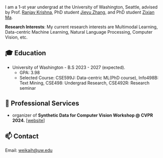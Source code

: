 I am a 1-st year undergrad at the University of Washington, Seattle, advised by Prof. [Ranjay Krishna](http://www.ranjaykrishna.com/index.html), PhD student [Jieyu Zhang](https://jieyuz2.github.io/), and PhD student [Zixian Ma](https://zixianma.github.io/).

**Research Interests**: My current research interests are Multimodal Learning, Data-centric Machine Learning, Natural Language Processing, Computer Vision, etc.

## 🎓 Education
- University of Washington - B.S  2023 - 2027 (expected).
  - GPA: 3.98
  - Selected Course: CSE599J: Data-centric ML(PhD course), Info498B: Text Mining, CSE498: Undergrad Research, CSE492R: Research seminar

## 📍 Professional Services
- organizer of **Synthetic Data for Computer Vision Workshop @ CVPR 2024.** [[website](https://syndata4cv.github.io/)]

## 📫 Contact
Email: weikaih@uw.edu
